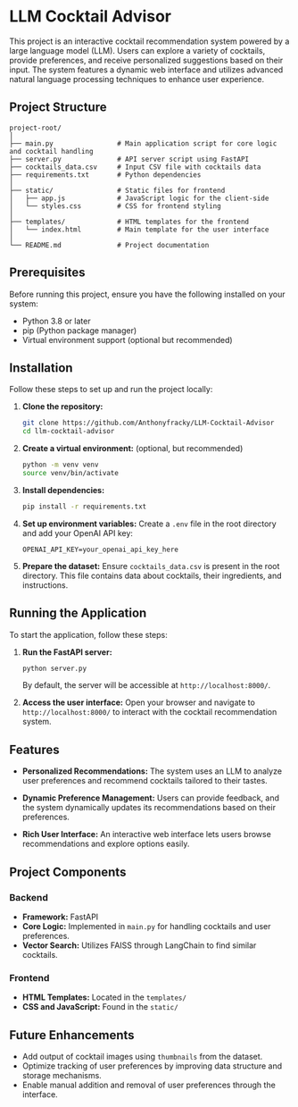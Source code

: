 # LLM Cocktail Advisor

This project is an interactive cocktail recommendation system powered by a large language model (LLM). Users can explore a variety of cocktails, provide preferences, and receive personalized suggestions based on their input. The system features a dynamic web interface and utilizes advanced natural language processing techniques to enhance user experience.


## Project Structure

```
project-root/
│
├── main.py                # Main application script for core logic and cocktail handling
├── server.py              # API server script using FastAPI
├── cocktails_data.csv     # Input CSV file with cocktails data
├── requirements.txt       # Python dependencies
│
├── static/                # Static files for frontend
│   ├── app.js             # JavaScript logic for the client-side
│   └── styles.css         # CSS for frontend styling
│
├── templates/             # HTML templates for the frontend
│   └── index.html         # Main template for the user interface
│
└── README.md              # Project documentation
```

## Prerequisites

Before running this project, ensure you have the following installed on your system:

- Python 3.8 or later
- pip (Python package manager)
- Virtual environment support (optional but recommended)

## Installation

Follow these steps to set up and run the project locally:

1. **Clone the repository:**
   ```bash
   git clone https://github.com/Anthonyfracky/LLM-Cocktail-Advisor
   cd llm-cocktail-advisor
   ```

2. **Create a virtual environment:** (optional, but recommended)
   ```bash
   python -m venv venv
   source venv/bin/activate
   ```

3. **Install dependencies:**
   ```bash
   pip install -r requirements.txt
   ```

4. **Set up environment variables:**
   Create a `.env` file in the root directory and add your OpenAI API key:
   ```env
   OPENAI_API_KEY=your_openai_api_key_here
   ```

5. **Prepare the dataset:**
   Ensure `cocktails_data.csv` is present in the root directory. This file contains data about cocktails, their
   ingredients, and instructions.

## Running the Application

To start the application, follow these steps:

1. **Run the FastAPI server:**
   ```bash
   python server.py
   ```
   By default, the server will be accessible at `http://localhost:8000/`.

2. **Access the user interface:**
   Open your browser and navigate to `http://localhost:8000/` to interact with the cocktail recommendation system.

## Features

- **Personalized Recommendations:**
  The system uses an LLM to analyze user preferences and recommend cocktails tailored to their tastes.

- **Dynamic Preference Management:**
  Users can provide feedback, and the system dynamically updates its recommendations based on their preferences.

- **Rich User Interface:**
  An interactive web interface lets users browse recommendations and explore options easily.

## Project Components

### Backend

- **Framework:** FastAPI
- **Core Logic:** Implemented in `main.py` for handling cocktails and user preferences.
- **Vector Search:** Utilizes FAISS through LangChain to find similar cocktails.

### Frontend

- **HTML Templates:** Located in the `templates/`
- **CSS and JavaScript:** Found in the `static/`

## Future Enhancements

- Add output of cocktail images using `thumbnails` from the dataset.
- Optimize tracking of user preferences by improving data structure and storage mechanisms.
- Enable manual addition and removal of user preferences through the interface.
